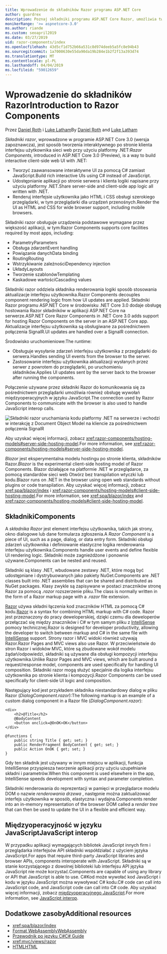 ```yaml
---
title: Wprowadzenie do składników Razor programu ASP.NET Core
author: guardrex
description: Poznaj składniki programu ASP.NET Core Razor, umożliwia tworzenie interaktywnych po stronie klienta interfejsu użytkownika sieci web przy użyciu platformy .NET w aplikacji ASP.NET Core.
monikerRange: '>= aspnetcore-3.0'
ms.author: riande
ms.custom: seoapril2019
ms.date: 03/27/2019
uid: razor-components/index
ms.openlocfilehash: 43d5cf1d752b66a531c8d974deeb5a5fc8e94b43
ms.sourcegitcommit: 1a7000630e55da90da19b284e1b2f2f13a393d74
ms.translationtype: MT
ms.contentlocale: pl-PL
ms.lasthandoff: 04/04/2019
ms.locfileid: "59012659"
---
```

# <a name="introduction-to-razor-components"></a><span data-ttu-id="08d1f-103">Wprowadzenie do składników Razor</span><span class="sxs-lookup"><span data-stu-id="08d1f-103">Introduction to Razor Components</span></span>

<span data-ttu-id="08d1f-104">Przez [Daniel Roth](https://github.com/danroth27) i [Luke Latham](https://github.com/guardrex)</span><span class="sxs-lookup"><span data-stu-id="08d1f-104">By [Daniel Roth](https://github.com/danroth27) and [Luke Latham](https://github.com/guardrex)</span></span>

<span data-ttu-id="08d1f-105">*Składniki razor*, wprowadzone w programie ASP.NET Core 3.0 (wersja zapoznawcza), jest sposób tworzenia interaktywnego po stronie klienta interfejsu użytkownika sieci web przy użyciu platformy .NET:</span><span class="sxs-lookup"><span data-stu-id="08d1f-105">*Razor Components*, introduced in ASP.NET Core 3.0 (Preview), is a way to build interactive client-side web UI with .NET:</span></span>

* <span data-ttu-id="08d1f-106">Tworzyć zaawansowane interaktywne UI za pomocą C# zamiast JavaScript.</span><span class="sxs-lookup"><span data-stu-id="08d1f-106">Build rich interactive UIs using C# instead of JavaScript.</span></span>
* <span data-ttu-id="08d1f-107">Udostępnianie aplikacji po stronie serwera i klienta logiki napisane przy użyciu platformy .NET.</span><span class="sxs-lookup"><span data-stu-id="08d1f-107">Share server-side and client-side app logic all written with .NET.</span></span>
* <span data-ttu-id="08d1f-108">Renderuj interfejsie użytkownika jako HTML i CSS obsługi szerokiego przeglądarki, w tym przeglądarki dla urządzeń przenośnych.</span><span class="sxs-lookup"><span data-stu-id="08d1f-108">Render the UI as HTML and CSS for wide browser support, including mobile browsers.</span></span>

<span data-ttu-id="08d1f-109">Składniki razor obsługuje urządzenia podstawowe wymagane przez większość aplikacji, w tym:</span><span class="sxs-lookup"><span data-stu-id="08d1f-109">Razor Components supports core facilities required by most apps, including:</span></span>

* <span data-ttu-id="08d1f-110">Parametry</span><span class="sxs-lookup"><span data-stu-id="08d1f-110">Parameters</span></span>
* <span data-ttu-id="08d1f-111">Obsługa zdarzeń</span><span class="sxs-lookup"><span data-stu-id="08d1f-111">Event handling</span></span>
* <span data-ttu-id="08d1f-112">Powiązanie danych</span><span class="sxs-lookup"><span data-stu-id="08d1f-112">Data binding</span></span>
* <span data-ttu-id="08d1f-113">Routing</span><span class="sxs-lookup"><span data-stu-id="08d1f-113">Routing</span></span>
* <span data-ttu-id="08d1f-114">Wstrzykiwanie zależności</span><span class="sxs-lookup"><span data-stu-id="08d1f-114">Dependency injection</span></span>
* <span data-ttu-id="08d1f-115">Układy</span><span class="sxs-lookup"><span data-stu-id="08d1f-115">Layouts</span></span>
* <span data-ttu-id="08d1f-116">Tworzenie szablonów</span><span class="sxs-lookup"><span data-stu-id="08d1f-116">Templating</span></span>
* <span data-ttu-id="08d1f-117">Kaskadowe wartości</span><span class="sxs-lookup"><span data-stu-id="08d1f-117">Cascading values</span></span>

<span data-ttu-id="08d1f-118">Składniki razor oddziela składnika renderowania logiki sposób stosowania aktualizacje interfejsu użytkownika.</span><span class="sxs-lookup"><span data-stu-id="08d1f-118">Razor Components decouples component rendering logic from how UI updates are applied.</span></span> <span data-ttu-id="08d1f-119">Składniki Razor programu ASP.NET Core w środowisku .NET Core 3.0 dodaje obsługę hostowania Razor składników w aplikacji ASP.NET Core na serwerze.</span><span class="sxs-lookup"><span data-stu-id="08d1f-119">ASP.NET Core Razor Components in .NET Core 3.0 adds support for hosting Razor Components on the server in an ASP.NET Core app.</span></span> <span data-ttu-id="08d1f-120">Aktualizacje interfejsu użytkownika są obsługiwane za pośrednictwem połączenia SignalR.</span><span class="sxs-lookup"><span data-stu-id="08d1f-120">UI updates are handled over a SignalR connection.</span></span>

<span data-ttu-id="08d1f-121">Środowisko uruchomieniowe:</span><span class="sxs-lookup"><span data-stu-id="08d1f-121">The runtime:</span></span>

* <span data-ttu-id="08d1f-122">Obsługuje wysyłanie zdarzeń interfejsu użytkownika z przeglądarki do serwera.</span><span class="sxs-lookup"><span data-stu-id="08d1f-122">Handles sending UI events from the browser to the server.</span></span>
* <span data-ttu-id="08d1f-123">Zastosowanie interfejsu użytkownika aktualizacji wysłanych przez serwer z powrotem do przeglądarki, po uruchomieniu składników.</span><span class="sxs-lookup"><span data-stu-id="08d1f-123">Applies UI updates sent by the server back to the browser after running the components.</span></span>

<span data-ttu-id="08d1f-124">Połączenie używane przez składniki Razor do komunikowania się za pośrednictwem przeglądarki umożliwia również obsługę wywołań międzyoperacyjnych w języku JavaScript.</span><span class="sxs-lookup"><span data-stu-id="08d1f-124">The connection used by Razor Components to communicate with the browser is also used to handle JavaScript interop calls.</span></span>

![Składniki razor uruchamiania kodu platformy .NET na serwerze i wchodzi w interakcję z Document Object Model na kliencie za pośrednictwem połączenia SignalR](index/_static/aspnet-core-razor-components.png)

<span data-ttu-id="08d1f-126">Aby uzyskać więcej informacji, zobacz <xref:razor-components/hosting-models#server-side-hosting-model>.</span><span class="sxs-lookup"><span data-stu-id="08d1f-126">For more information, see <xref:razor-components/hosting-models#server-side-hosting-model>.</span></span>

<span data-ttu-id="08d1f-127">*Blazor* jest eksperymentalna modelu hostingu po stronie klienta, składników Razor.</span><span class="sxs-lookup"><span data-stu-id="08d1f-127">*Blazor* is the experimental client-side hosting model of Razor Components.</span></span> <span data-ttu-id="08d1f-128">Blazor działające na platformie .NET w przeglądarce, za pomocą standardów sieci web Otwórz bez transpilation wtyczki lub kodu.</span><span class="sxs-lookup"><span data-stu-id="08d1f-128">Blazor runs on .NET in the browser using open web standards without plugins or code transpilation.</span></span> <span data-ttu-id="08d1f-129">Aby uzyskać więcej informacji, zobacz <xref:spa/blazor/index> i <xref:razor-components/hosting-models#client-side-hosting-model>.</span><span class="sxs-lookup"><span data-stu-id="08d1f-129">For more information, see <xref:spa/blazor/index> and <xref:razor-components/hosting-models#client-side-hosting-model>.</span></span>

## <a name="components"></a><span data-ttu-id="08d1f-130">Składniki</span><span class="sxs-lookup"><span data-stu-id="08d1f-130">Components</span></span>

<span data-ttu-id="08d1f-131">A *składnika Razor* jest element interfejsu użytkownika, takich jak strony, okno dialogowe lub dane formularza zgłoszenia.</span><span class="sxs-lookup"><span data-stu-id="08d1f-131">A *Razor Component* is a piece of UI, such as a page, dialog, or data entry form.</span></span> <span data-ttu-id="08d1f-132">Składniki obsługi zdarzeń użytkownika i definiowanie elastyczne logika renderowania interfejsu użytkownika.</span><span class="sxs-lookup"><span data-stu-id="08d1f-132">Components handle user events and define flexible UI rendering logic.</span></span> <span data-ttu-id="08d1f-133">Składniki może zagnieżdżone i ponownie używane.</span><span class="sxs-lookup"><span data-stu-id="08d1f-133">Components can be nested and reused.</span></span>

<span data-ttu-id="08d1f-134">Składniki są klasy .NET, wbudowane zestawy .NET, które mogą być udostępniane i dystrybuowanych jako pakiety NuGet.</span><span class="sxs-lookup"><span data-stu-id="08d1f-134">Components are .NET classes built into .NET assemblies that can be shared and distributed as NuGet packages.</span></span> <span data-ttu-id="08d1f-135">Klasy zwykle są zapisywane w postaci znaczników stronę Razor za pomocą *.razor* rozszerzenie pliku.</span><span class="sxs-lookup"><span data-stu-id="08d1f-135">The class is normally written in the form of a Razor markup page with a *.razor* file extension.</span></span>

<span data-ttu-id="08d1f-136">[Razor](xref:mvc/views/razor) używa składni łączenia kod znaczników HTML za pomocą C# kodu.</span><span class="sxs-lookup"><span data-stu-id="08d1f-136">[Razor](xref:mvc/views/razor) is a syntax for combining HTML markup with C# code.</span></span> <span data-ttu-id="08d1f-137">Razor jest przeznaczony do pracy deweloperskiej, dzięki czemu dla deweloperów przełączać się między znaczników i C# w tym samym pliku z [IntelliSense](/visualstudio/ide/using-intellisense) pomocy technicznej.</span><span class="sxs-lookup"><span data-stu-id="08d1f-137">Razor is designed for developer productivity, allowing the developer to switch between markup and C# in the same file with [IntelliSense](/visualstudio/ide/using-intellisense) support.</span></span> <span data-ttu-id="08d1f-138">Strony razor i MVC widoki również używają Razor.</span><span class="sxs-lookup"><span data-stu-id="08d1f-138">Razor Pages and MVC views also use Razor.</span></span> <span data-ttu-id="08d1f-139">W przeciwieństwie do stron Razor i widoków MVC, które są zbudowane wokół modelu żądań/odpowiedzi, składniki są używane dla obsługi kompozycji interfejsu użytkownika.</span><span class="sxs-lookup"><span data-stu-id="08d1f-139">Unlike Razor Pages and MVC views, which are built around a request/response model, components are used specifically for handling UI composition.</span></span> <span data-ttu-id="08d1f-140">Składniki razor mogą służyć specjalnie dla logika interfejsu użytkownika po stronie klienta i kompozycji.</span><span class="sxs-lookup"><span data-stu-id="08d1f-140">Razor Components can be used specifically for client-side UI logic and composition.</span></span>

<span data-ttu-id="08d1f-141">Następujący kod jest przykładem składnika niestandardowy dialog w pliku Razor (*DialogComponent.razor*):</span><span class="sxs-lookup"><span data-stu-id="08d1f-141">The following markup is an example of a custom dialog component in a Razor file (*DialogComponent.razor*):</span></span>

```cshtml
<div>
    <h2>@Title</h2>
    @BodyContent
    <button onclick=@OnOK>OK</button>
</div>

@functions {
    public string Title { get; set; }
    public RenderFragment BodyContent { get; set; }
    public Action OnOK { get; set; }
}
```

<span data-ttu-id="08d1f-142">Gdy ten składnik jest używany w innym miejscu w aplikacji, funkcja IntelliSense przyspiesza tworzenie aplikacji przy użyciu uzupełnianie składni i parametrów.</span><span class="sxs-lookup"><span data-stu-id="08d1f-142">When this component is used elsewhere in the app, IntelliSense speeds development with syntax and parameter completion.</span></span>

<span data-ttu-id="08d1f-143">Składniki renderowania do reprezentacji w pamięci w przeglądarce modelu DOM o nazwie *renderowania drzewa* , następnie można zaktualizować interfejs użytkownika w sposób, elastyczna i wydajna.</span><span class="sxs-lookup"><span data-stu-id="08d1f-143">Components render into an in-memory representation of the browser DOM called a *render tree* that can then be used to update the UI in a flexible and efficient way.</span></span>

## <a name="javascript-interop"></a><span data-ttu-id="08d1f-144">Międzyoperacyjność w języku JavaScript</span><span class="sxs-lookup"><span data-stu-id="08d1f-144">JavaScript interop</span></span>

<span data-ttu-id="08d1f-145">W przypadku aplikacji wymagających bibliotek JavaScript innych firm i przeglądarka interfejsów API składniki współdziałać z użyciem języka JavaScript.</span><span class="sxs-lookup"><span data-stu-id="08d1f-145">For apps that require third-party JavaScript libraries and browser APIs, components interoperate with JavaScript.</span></span> <span data-ttu-id="08d1f-146">Składniki są w stanie korzystającego z dowolnej biblioteki lub interfejsu API języka JavaScript nie może korzystać.</span><span class="sxs-lookup"><span data-stu-id="08d1f-146">Components are capable of using any library or API that JavaScript is able to use.</span></span> <span data-ttu-id="08d1f-147">C#Kod może wywołać kod JavaScript i kodu w języku JavaScript można wywoływać C# kodu.</span><span class="sxs-lookup"><span data-stu-id="08d1f-147">C# code can call into JavaScript code, and JavaScript code can call into C# code.</span></span> <span data-ttu-id="08d1f-148">Aby uzyskać więcej informacji, zobacz [międzyoperacyjnego JavaScript](xref:razor-components/javascript-interop).</span><span class="sxs-lookup"><span data-stu-id="08d1f-148">For more information, see [JavaScript interop](xref:razor-components/javascript-interop).</span></span>

## <a name="additional-resources"></a><span data-ttu-id="08d1f-149">Dodatkowe zasoby</span><span class="sxs-lookup"><span data-stu-id="08d1f-149">Additional resources</span></span>

* <xref:spa/blazor/index>
* [<span data-ttu-id="08d1f-150">Format WebAssembly</span><span class="sxs-lookup"><span data-stu-id="08d1f-150">WebAssembly</span></span>](http://webassembly.org/)
* [<span data-ttu-id="08d1f-151">Przewodnik po języku C#</span><span class="sxs-lookup"><span data-stu-id="08d1f-151">C# Guide</span></span>](/dotnet/csharp/)
* <xref:mvc/views/razor>
* [<span data-ttu-id="08d1f-152">HTML</span><span class="sxs-lookup"><span data-stu-id="08d1f-152">HTML</span></span>](https://www.w3.org/html/)
